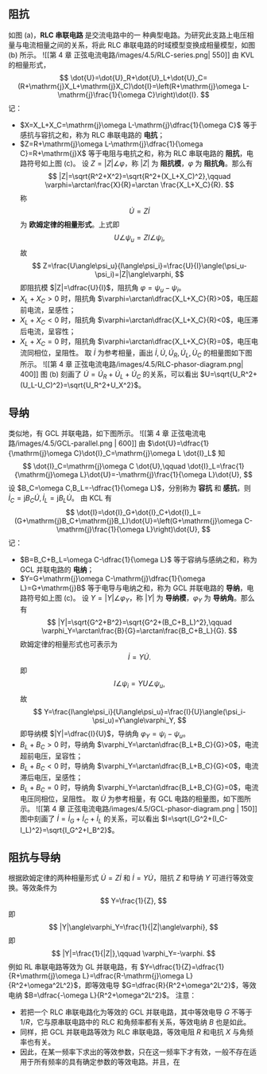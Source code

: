 ## 阻抗
如图 (a)，**RLC 串联电路** 是交流电路中的一 种典型电路。为研究此支路上电压相量与电流相量之间的关系，将此 RLC 串联电路的时域模型变换成相量模型，如图 (b) 所示。
![[第 4 章 正弦电流电路/images/4.5/RLC-series.png| 550]] 
由 KVL 的相量形式，$$ \dot{U}=\dot{U}_R+\dot{U}_L+\dot{U}_C=(R+\mathrm{j}X_L+\mathrm{j}X_C)\dot{I}=\left(R+\mathrm{j}\omega L-\mathrm{j}\frac{1}{\omega C}\right)\dot{I}. $$记：
- $X=X_L+X_C=\mathrm{j}\omega L-\mathrm{j}\dfrac{1}{\omega C}$ 等于感抗与容抗之和，称为 RLC 串联电路的 **电抗**；
- $Z=R+\mathrm{j}\omega L-\mathrm{j}\dfrac{1}{\omega C}=R+\mathrm{j}X$ 等于电阻与电抗之和，称为 RLC 串联电路的 **阻抗**，电路符号如上图 (c)。
设 $Z=|Z|\angle \varphi$，称 $|Z|$ 为 **阻抗模**，$\varphi$ 为 **阻抗角**。那么有 $$ |Z|=\sqrt{R^2+X^2}=\sqrt{R^2+(X_L+X_C)^2},\qquad \varphi=\arctan\frac{X}{R}=\arctan \frac{X_L+X_C}{R}. $$称 $$ \dot{U}=Z\dot{I} $$为 **欧姆定律的相量形式**。上式即 $$ U\angle\psi_u=ZI\angle\psi_i, $$故 $$ Z=\frac{U\angle\psi_u}{I\angle\psi_i}=\frac{U}{I}\angle(\psi_u-\psi_i)=|Z|\angle\varphi, $$即阻抗模 $|Z|=\dfrac{U}{I}$，阻抗角 $\varphi=\psi_u-\psi_i$。
- $X_L+X_C>0$ 时，阻抗角 $\varphi=\arctan\dfrac{X_L+X_C}{R}>0$，电压超前电流，呈感性；
- $X_L+X_C<0$ 时，阻抗角 $\varphi=\arctan\dfrac{X_L+X_C}{R}<0$，电压滞后电流，呈容性；
- $X_L+X_C=0$ 时，阻抗角 $\varphi=\arctan\dfrac{X_L+X_C}{R}=0$，电压电流同相位，呈阻性。
取 $\dot{I}$ 为参考相量，画出 $\dot{I},\dot{U},\dot{U}_R,\dot{U}_L,\dot{U}_C$ 的相量图如下图所示。
![[第 4 章 正弦电流电路/images/4.5/RLC-phasor-diagram.png| 400]]
图 (b) 刻画了 $\dot{U}=\dot{U}_R+\dot{U}_L+\dot{U}_C$ 的关系，可以看出 $U=\sqrt{U_R^2+(U_L-U_C)^2}=\sqrt{U_R^2+U_X^2}$。
## 导纳
类似地，有 GCL 并联电路，如下图所示。
![[第 4 章 正弦电流电路/images/4.5/GCL-parallel.png | 600]]
由 $\dot{U}=\dfrac{1}{\mathrm{j}\omega C}\dot{I}_C=\mathrm{j}\omega L \dot{I}_L$ 知 $$ \dot{I}_C=\mathrm{j}\omega C \dot{U},\qquad \dot{I}_L=\frac{1}{\mathrm{j}\omega L}\dot{U}=-\mathrm{j}\frac{1}{\omega L}\dot{U}, $$设 $B_C=\omega C,B_L=-\dfrac{1}{\omega L}$，分别称为 **容抗** 和 **感抗**，则 $\dot{I}_C=\mathrm{j}B_C \dot{U},\dot{I}_L=\mathrm{j}B_L \dot{U}$。
由 KCL 有 $$ \dot{I}=\dot{I}_G+\dot{I}_C+\dot{I}_L=(G+\mathrm{j}B_C+\mathrm{j}B_L)\dot{U}=\left(G+\mathrm{j}\omega C-\mathrm{j}\frac{1}{\omega L}\right)\dot{U}, $$记：
- $B=B_C+B_L=\omega C-\dfrac{1}{\omega L}$ 等于容纳与感纳之和，称为 GCL 并联电路的 **电纳**；
- $Y=G+\mathrm{j}\omega C-\mathrm{j}\dfrac{1}{\omega L}=G+\mathrm{j}B$ 等于电导与电纳之和，称为 GCL 并联电路的 **导纳**，电路符号如上图 (c)。
设 $Y=|Y|\angle \varphi_Y$，称 $|Y|$ 为 **导纳模**，$\varphi_Y$ 为 **导纳角**。那么有 $$ |Y|=\sqrt{G^2+B^2}=\sqrt{G^2+(B_C+B_L)^2},\qquad \varphi_Y=\arctan\frac{B}{G}=\arctan\frac{B_C+B_L}{G}. $$欧姆定律的相量形式也可表示为 $$ \dot{I}=Y \dot{U}. $$即 $$ I\angle\psi_i=YU\angle\psi_u, $$故 $$ Y=\frac{I\angle\psi_i}{U\angle\psi_u}=\frac{I}{U}\angle(\psi_i-\psi_u)=Y\angle\varphi_Y, $$即导纳模 $|Y|=\dfrac{I}{U}$，导纳角 $\varphi_Y=\psi_i-\psi_u$。
- $B_L+B_C>0$ 时，导纳角 $\varphi_Y=\arctan\dfrac{B_L+B_C}{G}>0$，电流超前电压，呈容性；
- $B_L+B_C<0$ 时，导纳角 $\varphi_Y=\arctan\dfrac{B_L+B_C}{G}<0$，电流滞后电压，呈感性；
- $B_L+B_C=0$ 时，导纳角 $\varphi_Y=\arctan\dfrac{B_L+B_C}{G}=0$，电流电压同相位，呈阻性。
取 $\dot{U}$ 为参考相量，有 GCL 电路的相量图，如下图所示。
![[第 4 章 正弦电流电路/images/4.5/GCL-phasor-diagram.png | 150]]
图中刻画了 $\dot{I}=\dot{I}_G+\dot{I}_C+\dot{I}_L$ 的关系，可以看出 $I=\sqrt{I_G^2+(I_C-I_L)^2}=\sqrt{I_G^2+I_B^2}$。
## 阻抗与导纳
根据欧姆定律的两种相量形式 $\dot{U}=Z \dot{I}$ 和 $\dot{I}=Y \dot{U}$，阻抗 $Z$ 和导纳 $Y$ 可进行等效变换。等效条件为 $$ Y=\frac{1}{Z}, $$即 $$ |Y|\angle\varphi_Y=\frac{1}{|Z|\angle\varphi}, $$即 $$ |Y|=\frac{1}{|Z|},\qquad \varphi_Y=-\varphi. $$
例如 RL 串联电路等效为 GL 并联电路，有 $Y=\dfrac{1}{Z}=\dfrac{1}{R+\mathrm{j}\omega L}=\dfrac{R-\mathrm{j}\omega L}{R^2+\omega^2L^2}$，即等效电导 $G=\dfrac{R}{R^2+\omega^2L^2}$，等效电纳 $B=\dfrac{-\omega L}{R^2+\omega^2L^2}$。
注意：
- 若把一个 RLC 串联电路化为等效的 GCL 并联电路，其中等效电导 $G$ 不等于 $1/R$，它与原串联电路中的 RLC 和角频率都有关系，等效电纳 $B$ 也是如此。
- 同样，把 GCL 并联电路等效为 RLC 串联电路，等效电阻 $R$ 和电抗 $X$ 与角频率也有关。
- 因此，在某一频率下求出的等效参数，只在这一频率下才有效，一般不存在适用于所有频率的具有确定参数的等效电路。并且，在